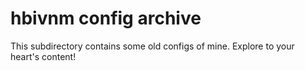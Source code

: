 # hbivnm config archive
This subdirectory contains some old configs of mine. Explore to your heart's content!